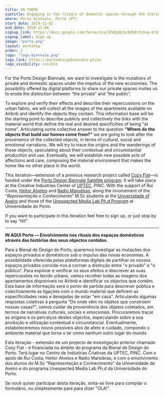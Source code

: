 ```yaml
---
title: IN THERE
subtitle: Engaging in the rituals of domestic spaces through the stories of their objects.
where: Porto Biennale, Porto (PT)
start_date: 2019-12-02
end_date: 2019-12-08
signup_link: https://docs.google.com/forms/d/e/1FAIpQLSc8CRdrZs9uq-drD3j1B-BQWpOxkyZE86-umHAvbrQmjSUPmg/viewform?usp=sf_link
signup_label: Sign up
image: "porto.png"
layout: workshop
order: 2
logo: "logo-biennale.png"
logo_link: https://portodesignbiennale.pt/en
logo_visibility: visible
---
```


For the Porto Design Biennale, we want to investigate is the mutations of private and domestic spaces under the impetus of the new economies. The possibility offered by digital platforms to share our private spaces invites us to erode the distinction between “the private” and “the public”.

To explore and verify their effects and describe their repercussions on the urban fabric, we will collect all the images of the apartments available on Airbnb and identify the objects they contain. This information base will be the starting point to describe publicly and collectively the links with the material world that define the real and desired specificities of being "at home". Articulating some collective answer to the question **“Where do the objects that build our homes come from?”** we are going to look after the _provenance_ of the collected objects, in terms of cultural, social and emotional narrations. We will try to trace the origins and the wanderings of these objects, speculating about their contextual and circumstantial production and use. Eventually, we will establish new possible acts of affections and care, composing the material environment that makes the home like no other place in the world.

This iteration—extension of a previous research project called [Cozy Flat](https://cozyfl.at/)—is funded under the [Porto Design Biennale Satellite program](https://portodesignbiennale.pt/en/events/dept). It will take place at the Creative Industries Center of [UPTEC](https://uptec.up.pt/), PINC. With the support of Rui Costa, [Heitor Alvelos](https://heitoralvelos.wordpress.com/) and [Radio Manobras](https://radiomanobras.pt/), along the involvement of the “_Representação e Conhecimento_“ M.Sc students at the <span style="text-decoration:underline;">Universidade of Aveiro</span> and those of the [Unexpected Media Lab](https://idmais.org/research-group/unexpected-media-lab/)<span style="text-decoration:underline;"> Ph.d Program</span> at Universidade do Porto.


If you want to participate in this iteration feel free to sign up, or just stop by to say “HI!”

<hr>

**IN AQUI Porto — Envolvimento nos rituais dos espaços domésticos através das histórias dos seus objectos contidos.**

Para a Bienal de Design do Porto, queremos investigar as mutações dos espaços privados e domésticos sob o impulso das novas economias. A possibilidade oferecida pelas plataformas digitais de partilhar os nossos espaços privados convida-nos a corroer a distinção entre "o privado" e "o público". Para explorar e verificar os seus efeitos e descrever as suas repercussões no tecido urbano, vamos recolher todas as imagens dos apartamentos disponíveis no Airbnb e identificar os objectos que contêm. Esta base de informação será o ponto de partida para descrever pública e colectivamente as ligações com o mundo material que definem as especificidades reais e desejadas de estar "em casa". Articulando algumas respostas coletivas à pergunta "De onde vêm os objetos que constroem nossas casas?", vamos cuidar da proveniência dos objetos coletados, em termos de narrativas culturais, sociais e emocionais. Procuraremos traçar as origens e os percalços destes objectos, especulando sobre a sua produção e utilização contextual e circunstancial. Eventualmente, estabeleceremos novos possíveis atos de afeto e cuidado, compondo o ambiente material que torna o lar como nenhum outro lugar do mundo.

Esta iteração - extensão de um projecto de investigação anterior chamado Cosy Flat - é financiada no âmbito do programa da Bienal de Design do Porto. Terá lugar no Centro de Indústrias Criativas da UPTEC, PINC. Com o apoio de Rui Costa, Heitor Alvelos e Radio Manobras, e com o envolvimento dos alunos do M.Sc "Representação e Conhecimento" da Universidade de Aveiro e do programa Unexpected Media Lab Ph.d da Universidade do Porto.

Se você quiser participar desta iteração, sinta-se livre para compilar o formulário, ou simplesmente pare para dizer "OLA!".
